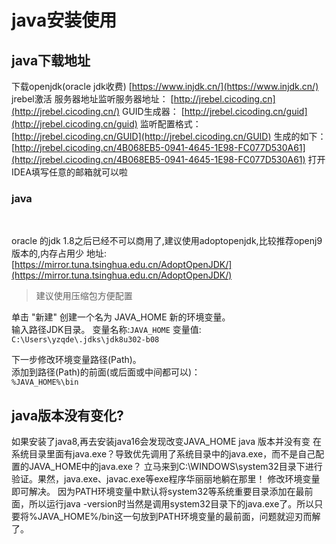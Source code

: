 # java安装使用

## java下载地址

下载openjdk(oracle jdk收费)
[https://www.injdk.cn/](https://www.injdk.cn/)
jrebel激活
服务器地址监听服务器地址：
[http://jrebel.cicoding.cn](http://jrebel.cicoding.cn/)
GUID生成器：
[http://jrebel.cicoding.cn/guid](http://jrebel.cicoding.cn/guid)
监听配置格式：
[http://jrebel.cicoding.cn/GUID](http://jrebel.cicoding.cn/GUID)
生成的如下：
[http://jrebel.cicoding.cn/4B068EB5-0941-4645-1E98-FC077D530A61](http://jrebel.cicoding.cn/4B068EB5-0941-4645-1E98-FC077D530A61)
打开IDEA填写任意的邮箱就可以啦

### java

​

oracle 的jdk 1.8之后已经不可以商用了,建议使用adoptopenjdk,比较推荐openj9版本的,内存占用少
地址:  [https://mirror.tuna.tsinghua.edu.cn/AdoptOpenJDK/](https://mirror.tuna.tsinghua.edu.cn/AdoptOpenJDK/)
> 建议使用压缩包方便配置

单击 "新建" 创建一个名为 JAVA_HOME 新的环境变量。  
输入路径JDK目录。
变量名称:`JAVA_HOME`
变量值: `C:\Users\yzqde\.jdks\jdk8u302-b08`

下一步修改环境变量路径(Path)。  
添加到路径(Path)的前面(或后面或中间都可以)：  
`%JAVA_HOME%\bin`

## java版本没有变化?

 如果安装了java8,再去安装java16会发现改变JAVA_HOME  java 版本并没有变
在系统目录里面有java.exe？导致优先调用了系统目录中的java.exe，而不是自己配置的JAVA_HOME中的java.exe？
立马来到C:\WINDOWS\system32目录下进行验证。果然，java.exe、javac.exe等exe程序华丽丽地躺在那里！
修改环境变量即可解决。
因为PATH环境变量中默认将system32等系统重要目录添加在最前面，所以运行java -version时当然是调用system32目录下的java.exe了。所以只要将%JAVA_HOME%/bin这一句放到PATH环境变量的最前面，问题就迎刃而解了。

